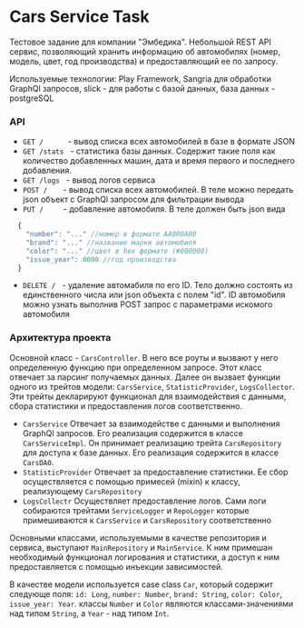 # Cars Service Task
Тестовое задание для компании "Эмбедика". 
Небольшой REST API сервис, позволяющий хранить информацию об автомобилях (номер, модель, цвет, год производства) и предоставляющий ее по запросу.

Используемые технологии: Play Framework, Sangria для обработки GraphQl запросов, slick - для работы с базой данных, база данных - postgreSQL 

### API
 - `GET /`&nbsp;&nbsp;&nbsp;&nbsp;&nbsp;&nbsp;&nbsp;&nbsp;&nbsp;&nbsp;&nbsp;- вывод списка всех автомобилей в базе в формате JSON
 - `GET /stats`&nbsp;&nbsp;&nbsp;- статистика базы данных. Содержит такие поля как количество добавленных машин, дата и время первого и последнего добавления.
 - `GET /logs`&nbsp;&nbsp;&nbsp;- вывод логов сервиса
 - `POST /`&nbsp;&nbsp;&nbsp;&nbsp;&nbsp;&nbsp;&nbsp;- вывод списка всех автомобилей. В теле можно передать json объект с GraphQl запросом для фильтрации вывода
 - `PUT /`&nbsp;&nbsp;&nbsp;&nbsp;&nbsp;&nbsp;&nbsp;&nbsp;&nbsp;- добавление автомобиля. В теле должен быть json вида 
```js
  {
    "number": "..." //номер в формате AA000A00
    "brand": "..." //название марки автомобиля
    "color": "..." //цвет в hex формате (#000000)
    "issue_year": 0000 //год производства
  }
```
 - `DELETE /`&nbsp;&nbsp;&nbsp;- удаление автомабиля по его ID. Тело должно состоять из единственного числа или json объекта с полем "id". ID автомобиля можно узнать выполнив
 POST запрос с параметрами искомого автомобиля
   

### Архитектура проекта
Основной класс - `CarsController`. В него все роуты и вызвают у него определенную функцию при определенном запросе. Этот класс отвечает за парсинг получаемых данных. 
Далее он вызвает функции одного из трейтов модели: `CarsService`, `StatisticProvider`, `LogsCollector`. Эти трейты декларируют функционал для взаимодействия с данными, 
сбора статистики и предоставления логов соответственно.

- `CarsService` Отвечает за взаимодействе с данными и выполнения GraphQl запросов. Его реализация содержится в классе `CarsServiceImpl`. 
Он принимает реализацию трейта `CarsRepository` для доступа к базе данных. Его реализация содержится в классе `CarsDAO`.
- `StatisticProvider` Отвечает за предоставление статистики. Ее сбор осуществляется с помощью примесей (mixin) к классу, реализующему `CarsRepository` 
- `LogsCollectr` Осуществляет предоставление логов. Сами логи собираются трейтами `ServiceLogger` и `RepoLogger` которые примешиваются к `CarsService` и `CarsRepository` соответственно

Основными классами, используемыми в качестве репозитория и сервиса, выступают `MainRepository` и `MainService`. К ним примешан необходимый функционал 
логирования и статистики, а доступ к ним предоставляется с помощью инъекции зависимостей. 

В качестве модели используется case class `Car`, который содержит следующе поля: `id: Long`, `number: Number`, `brand: String`, `color: Color`, `issue_year: Year`.
классы `Number` и `Color` являются классами-значениями над типом `String`, а `Year` - над типом `Int`.

